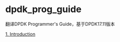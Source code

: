 # dpdk_prog_guide
翻译DPDK Programmer's Guide，基于DPDK17.11版本

[1. Introduction](https://github.com/gogodick/dpdk_prog_guide/blob/master/1.%20Introduction) 

